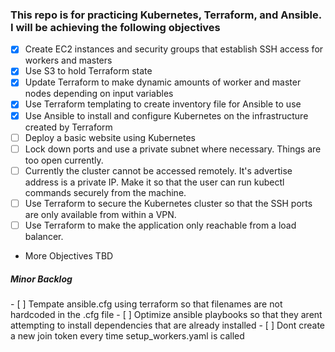 <h3>
This repo is for practicing Kubernetes, Terraform, and Ansible. I will be achieving the following objectives
</h3>

- [x] Create EC2 instances and security groups that establish SSH access for workers and masters
- [x] Use S3 to hold Terraform state
- [x] Update Terraform to make dynamic amounts of worker and master nodes depending on input variables
- [x] Use Terraform templating to create inventory file for Ansible to use
- [x] Use Ansible to install and configure Kubernetes on the infrastructure created by Terraform
- [ ] Deploy a basic website using Kubernetes
- [ ] Lock down ports and use a private subnet where necessary. Things are too open currently.
- [ ] Currently the cluster cannot be accessed remotely. It's advertise address is a private IP. Make it so that the user can run kubectl commands securely from the machine.
- [ ] Use Terraform to secure the Kubernetes cluster so that the SSH ports are only available from within a VPN.
- [ ] Use Terraform to make the application only reachable from a load balancer.
- More Objectives TBD

<h5>Minor Backlog</h5>
- [ ] Tempate ansible.cfg using terraform so that filenames are not hardcoded in the .cfg file
- [ ] Optimize ansible playbooks so that they arent attempting to install dependencies that are already installed
- [ ] Dont create a new join token every time setup_workers.yaml is called